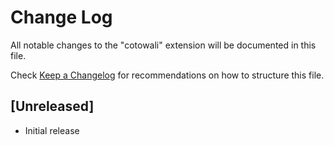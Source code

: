 # Change Log

All notable changes to the "cotowali" extension will be documented in this file.

Check [Keep a Changelog](http://keepachangelog.com/) for recommendations on how to structure this file.

## [Unreleased]

- Initial release